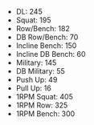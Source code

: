 * DL: 245
*  Squat: 195
*  Row/Bench: 182
*  DB Row/Bench: 70
*  Incline Bench: 150
*  Incline DB Bench: 60
*  Military: 145
*  DB Military: 55
*  Push Up: 49
*  Pull Up: 16
*  1RPM Squat: 405
*  1RPM Row: 325
*  1RPM Bench: 300
